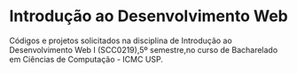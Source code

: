 # Introdução ao Desenvolvimento Web
Códigos e projetos solicitados na disciplina de Introdução ao Desenvolvimento Web I (SCC0219),5º semestre,no curso de Bacharelado em Ciências de Computação - ICMC USP.